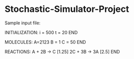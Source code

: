 Stochastic-Simulator-Project
============================

Sample input file:

INITIALIZATION: 
	i = 500
	t = 20
END

MOLECULES:
	A=2123
	B = 1
	C = 50
END

REACTIONS:
	A + 2B -> C [1.25]
	2C + 3B -> 3A [2.5]
END

